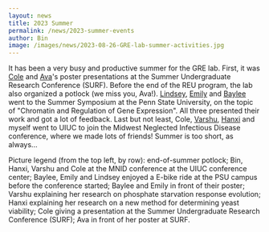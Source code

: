 ```yaml
---
layout: news
title: 2023 Summer
permalink: /news/2023-summer-events
author: Bin
image: /images/news/2023-08-26-GRE-lab-summer-activities.jpg
---
```


It has been a very busy and productive summer for the GRE lab. First, it was [Cole](https://www.binhe-lab.org/members/cole-belcher/) and [Ava](https://www.binhe-lab.org/members/ava-gabrys/)'s poster presentations at the Summer Undergraduate Research Conference (SURF). Before the end of the REU program, the lab also organized a potlock (we miss you, Ava!). [Lindsey](https://www.binhe-lab.org/members/lindsey-snyder), [Emily](https://www.binhe-lab.org/members/emily-m-obrien) and [Baylee](https://www.binhe-lab.org/members/baylee-bruce) went to the Summer Symposium at the Penn State University, on the topic of "Chromatin and Regulation of Gene Expression". All three presented their work and got a lot of feedback. Last but not least, Cole, [Varshu](https://www.binhe-lab.org/members/varshu-saravanakumar/), [Hanxi](https://www.binhe-lab.org/members/hanxi-tang) and myself went to UIUC to join the Midwest Neglected Infectious Disease conference, where we made lots of friends! Summer is too short, as always...

Picture legend (from the top left, by row): end-of-summer potlock; Bin, Hanxi, Varshu and Cole at the MNID conference at the UIUC conference center; Baylee, Emily and Lindsey enjoyed a E-bike ride at the PSU campus before the conference started; Baylee and Emily in front of their poster; Varshu explaining her research on phosphate starvation response evolution; Hanxi explaining her research on a new method for determining yeast viability; Cole giving a presentation at the Summer Undergraduate Research Conference (SURF); Ava in front of her poster at SURF.

